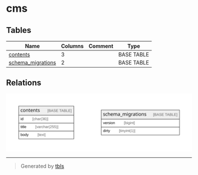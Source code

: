 # cms

## Tables

| Name | Columns | Comment | Type |
| ---- | ------- | ------- | ---- |
| [contents](contents.md) | 3 |  | BASE TABLE |
| [schema_migrations](schema_migrations.md) | 2 |  | BASE TABLE |

## Relations

![er](schema.svg)

---

> Generated by [tbls](https://github.com/k1LoW/tbls)

